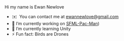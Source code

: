 Hi my name is Ewan Newlove
- ✉️  You can contact me at [ewannewlove@gmail.com](mailto:ewannewlove@gmail.com)
- 🔭 I’m currently working on [SFML-Pac-Man]([https://github.com/BirdsArentRea1/SFML-PAC-MAN]))
- 🌱 I’m currently learning Unity
- ⚡ Fun fact: Birds are Drones
